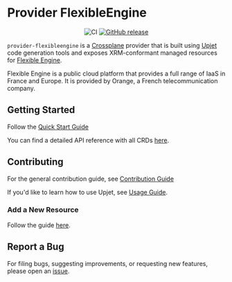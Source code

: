 # Provider FlexibleEngine

<div align="center">

![CI](https://github.com/FrangipaneTeam/provider-flexibleengine/actions/workflows/ci.yml/badge.svg) [![GitHub release](https://img.shields.io/github/release/FrangipaneTeam/provider-flexibleengine/all.svg?style=flat-square)](https://github.com/FrangipaneTeam/provider-flexibleengine/releases)

</div>

`provider-flexibleengine` is a [Crossplane](https://crossplane.io/) provider that
is built using [Upjet](https://github.com/upbound/upjet) code
generation tools and exposes XRM-conformant managed resources for
[Flexible Engine](https://cloud.orange-business.com/en/offers/infrastructure-iaas/public-cloud/).

Flexible Engine is a public cloud platform that provides a full range of IaaS in France and Europe.
It is provided by Orange, a French telecommunication company.

## Getting Started

Follow the [Quick Start Guide](https://github.com/FrangipaneTeam/provider-flexibleengine/blob/main/docs/Quickstart.md)

You can find a detailed API reference with all CRDs [here](https://doc.crds.dev/github.com/FrangipaneTeam/provider-flexibleengine).

## Contributing

For the general contribution guide, see [Contribution Guide](CONTRIBUTING.md)

If you'd like to learn how to use Upjet, see [Usage Guide](https://github.com/upbound/upjet/tree/main/docs).

### Add a New Resource

Follow the guide [here](https://github.com/upbound/upjet/blob/main/docs/add-new-resource-short.md).

## Report a Bug

For filing bugs, suggesting improvements, or requesting new features, please
open an [issue](https://github.com/FrangipaneTeam/provider-flexibleengine/issues).
